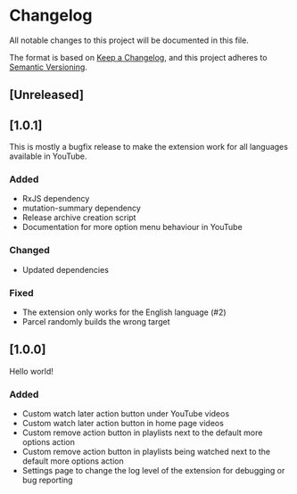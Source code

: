 # Changelog

All notable changes to this project will be documented in this file.

The format is based on [Keep a Changelog](https://keepachangelog.com/en/1.0.0/),
and this project adheres
to [Semantic Versioning](https://semver.org/spec/v2.0.0.html).

## [Unreleased]

## [1.0.1]

This is mostly a bugfix release to make the extension work for all languages
available in YouTube.

### Added

- RxJS dependency
- mutation-summary dependency
- Release archive creation script
- Documentation for more option menu behaviour in YouTube

### Changed

- Updated dependencies

### Fixed

- The extension only works for the English language (#2)
- Parcel randomly builds the wrong target

## [1.0.0]

Hello world!

### Added

- Custom watch later action button under YouTube videos
- Custom watch later action button in home page videos
- Custom remove action button in playlists next to the default more options
  action
- Custom remove action button in playlists being watched next to the default
  more options action
- Settings page to change the log level of the extension for debugging or
  bug reporting
